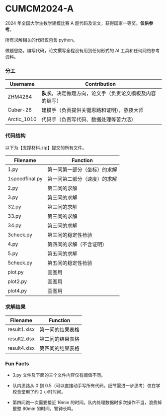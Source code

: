 # CUMCM2024-A
2024 年全国大学生数学建模比赛 A 题代码及论文，获得国家一等奖。**仅供参考**。

所有求解相关的代码仅包含 python。

做题思路，编写代码，论文撰写全程没有用到任何形式的 AI 工具和任何网络参考资料。

### 分工

| Username    | Contribution                                               |
| ----------- | ---------------------------------------------------------- |
| ZHM4284     | **队长**，决定做题方向，论文手（负责论文模板及内容的编写） |
| Cuber-26    | 建模手（负责提供关键思路和证明），熬夜大师                 |
| Arctic_1010 | 代码手（负责写代码、数据处理等苦力活）                     |

### 代码结构

以下为【支撑材料.zip】提交的所有文件。

| Filename       | Function                     |
| -------------- | ---------------------------- |
| 1.py           | 第一问第一部分（坐标）的求解 |
| 1speedfinal.py | 第一问第二部分（速度）的求解 |
| 2.py           | 第二问的求解                 |
| 3.py           | 第三问的求解                 |
| 32.py          | 第三问的求解                 |
| 33.py          | 第三问的求解                 |
| 34.py          | 第三问的求解                 |
| 3check.py      | 第三问的稳定性检验           |
| 4.py           | 第四问的求解（不含证明）     |
| 5.py           | 第五问的求解                 |
| 5check.py      | 第五问的稳定性检验           |
| plot.py        | 画图用                       |
| plot2.py       | 画图用                       |
| plot4.py       | 画图用                       |

### 求解结果

| Filename     | Function         |
| ------------ | ---------------- |
| result1.xlsx | 第一问的结果表格 |
| result2.xlsx | 第二问的结果表格 |
| result4.xlsx | 第四问的结果表格 |

### Fun Facts

+ 3.py 文件及下面的三个文件内容仅有阈值不同。
+ 队内思路从 0 到 0.5（可以直接动手写所有代码，细节需进一步思考）仅在学校食堂用了约 2 小时时间。

+ 第四问跑一次需要接近 16min 的时间。队内处理数据时多次操作不当，浪费掉整整 80min 的时间，警钟长鸣。
